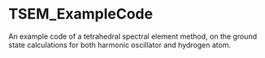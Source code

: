# TSEM_ExampleCode
An example code of a tetrahedral spectral element method, on the ground state calculations for both harmonic oscillator and hydrogen atom.
